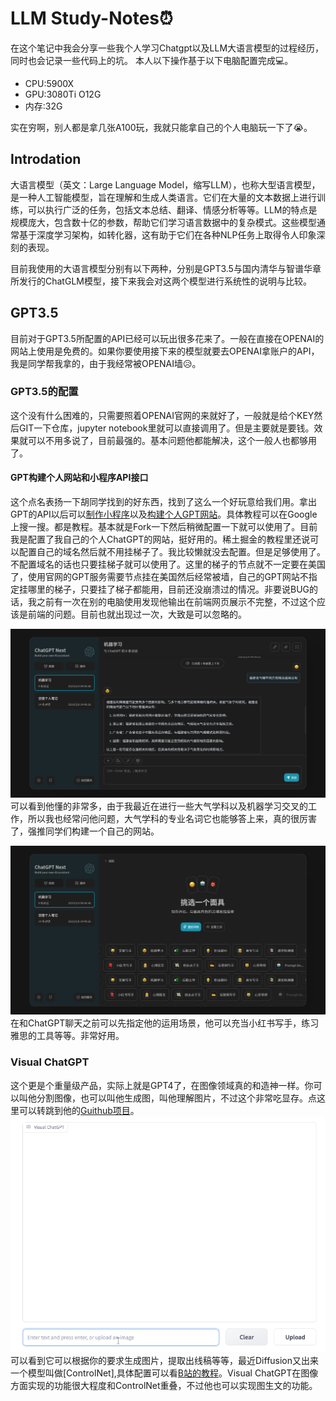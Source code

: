 # LLM Study-Notes⏰

在这个笔记中我会分享一些我个人学习Chatgpt以及LLM大语言模型的过程经历，同时也会记录一些代码上的坑。
本人以下操作基于以下电脑配置完成💻。
- CPU:5900X
- GPU:3080Ti O12G
- 内存:32G

实在穷啊，别人都是拿几张A100玩，我就只能拿自己的个人电脑玩一下了😭。

## Introdation
大语言模型（英文：Large Language Model，缩写LLM），也称大型语言模型，是一种人工智能模型，旨在理解和生成人类语言。它们在大量的文本数据上进行训练，可以执行广泛的任务，包括文本总结、翻译、情感分析等等。LLM的特点是规模庞大，包含数十亿的参数，帮助它们学习语言数据中的复杂模式。这些模型通常基于深度学习架构，如转化器，这有助于它们在各种NLP任务上取得令人印象深刻的表现。

目前我使用的大语言模型分别有以下两种，分别是GPT3.5与国内清华与智谱华章所发行的ChatGLM模型，接下来我会对这两个模型进行系统性的说明与比较。

## GPT3.5
目前对于GPT3.5所配置的API已经可以玩出很多花来了。一般在直接在OPENAI的网站上使用是免费的。如果你要使用接下来的模型就要去OPENAI拿账户的API，我是同学帮我拿的，由于我经常被OPENAI墙😥。

### GPT3.5的配置
这个没有什么困难的，只需要照着OPENAI官网的来就好了，一般就是给个KEY然后GIT一下仓库，jupyter notebook里就可以直接调用了。但是主要就是要钱。效果就可以不用多说了，目前最强的。基本问题他都能解决，这个一般人也都够用了。

#### GPT构建个人网站和小程序API接口
这个点名表扬一下胡同学找到的好东西，找到了这么一个好玩意给我们用。拿出GPT的API以后可以[制作小程序](https://github.com/waylaidwanderer/node-chatgpt-api)以及[构建个人GPT网站](https://github.com/Yidadaa/ChatGPT-Next-Web)。具体教程可以在Google上搜一搜。都是教程。基本就是Fork一下然后稍微配置一下就可以使用了。目前我是配置了我自己的个人ChatGPT的网站，挺好用的。稀土掘金的教程里还说可以配置自己的域名然后就不用挂梯子了。我比较懒就没去配置。但是足够使用了。不配置域名的话也只要挂梯子就可以使用了。这里的梯子的节点就不一定要在美国了，使用官网的GPT服务需要节点挂在美国然后经常被墙，自己的GPT网站不指定挂哪里的梯子，只要挂了梯子都能用，目前还没崩溃过的情况。非要说BUG的话，我之前有一次在别的电脑使用发现他输出在前端网页展示不完整，不过这个应该是前端的问题。目前也就出现过一次，大致是可以忽略的。

![个人ChatGPT网站](image/SyChat.png "我的个人GPT网站")
可以看到他懂的非常多，由于我最近在进行一些大气学科以及机器学习交叉的工作，所以我也经常问他问题，大气学科的专业名词它也能够答上来，真的很厉害了，强推同学们构建一个自己的网站。

![GPT指定面具](image/SyChatMj.png "给GPT戴面具")
在和ChatGPT聊天之前可以先指定他的运用场景，他可以充当小红书写手，练习雅思的工具等等。非常好用。

### Visual ChatGPT
这个更是个重量级产品，实际上就是GPT4了，在图像领域真的和造神一样。你可以叫他分割图像，也可以叫他生成图，叫他理解图片，不过这个非常吃显存。点这里可以转跳到他的[Guithub项目](https://github.com/microsoft/TaskMatrix)。
![Visual Chat](image/demo_short.gif)
可以看到它可以根据你的要求生成图片，提取出线稿等等，最近Diffusion又出来一个模型叫做[ControlNet],具体配置可以看[B站的教程](https://www.bilibili.com/video/BV1fa4y1G71W/?spm_id_from=333.999.0.0&vd_source=628628960a416b6de42d5c7fdc17a7fc)。Visual ChatGPT在图像方面实现的功能很大程度和ControlNet重叠，不过他也可以实现图生文的功能。
